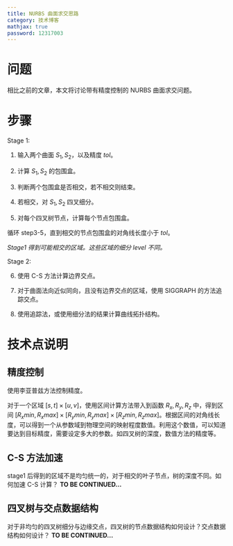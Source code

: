 ```yaml
---
title: NURBS 曲面求交思路
category: 技术博客
mathjax: true
password: 12317003
---
```


# 问题
相比之前的文章，本文将讨论带有精度控制的 NURBS 曲面求交问题。

# 步骤

Stage 1:

1. 输入两个曲面 $S_1, S_2$，以及精度 $tol$。

2. 计算 $S_1, S_2$ 的包围盒。

3. 判断两个包围盒是否相交，若不相交则结束。

4. 若相交，对 $S_1, S_2$ 四叉细分。

5. 对每个四叉树节点，计算每个节点包围盒。

循环 step3-5，直到相交的节点包围盒的对角线长度小于 $tol$。

*Stage1 得到可能相交的区域。这些区域的细分 level 不同。*

Stage 2:

6. 使用 C-S 方法计算边界交点。

7. 对于曲面法向近似同向，且没有边界交点的区域，使用 SIGGRAPH 的方法追踪交点。

8. 使用追踪法，或使用细分法的结果计算曲线拓扑结构。

# 技术点说明

## 精度控制

使用李亚普兹方法控制精度。

对于一个区域 $[s,t]\times[u,v]$，使用区间计算方法带入到函数 $R_x, R_y, R_z$ 中，得到区间 $[R_xmin, R_xmax]\times[R_ymin, R_ymax]\times[R_zmin, R_zmax]$。根据区间的对角线长度，可以得到一个从参数域到物理空间的映射程度数值。利用这个数值，可以知道要达到目标精度，需要设定多大的参数。如四叉树的深度，数值方法的精度等。

## C-S 方法加速

stage1 后得到的区域不是均匀统一的，对于相交的叶子节点，树的深度不同。如何加速 C-S 计算？
**TO BE CONTINUED...**

## 四叉树与交点数据结构

对于非均匀的四叉树细分与边缘交点，四叉树的节点数据结构如何设计？交点数据结构如何设计？
**TO BE CONTINUED...**
